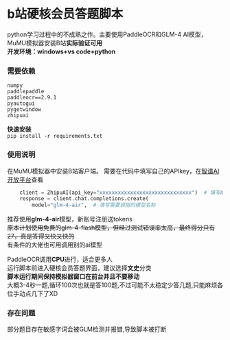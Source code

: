# b站硬核会员答题脚本
python学习过程中的不成熟之作。主要使用PaddleOCR和GLM-4 AI模型，MuMU模拟器安装B站**实际验证可用**  
**开发环境：windows+vs code+python** 

### 需要依赖
```
numpy
paddlepaddle
paddleocr==2.9.1
pyautogui
pygetwindow
zhipuai
```
**快速安装**  
`pip install -r requirements.txt`

### 使用说明
在MuMU模拟器中安装B站客户端。
需要在代码中填写自己的APIkey，在[智谱AI开放平台](https://www.bigmodel.cn/console/overviewm)查看  
```python
    client = ZhipuAI(api_key="xxxxxxxxxxxxxxxxxxxxxxxxxxxxxx")  # 填写APIKey
    response = client.chat.completions.create(
        model="glm-4-air",  # 填写需要调用的模型名称
```

推荐使用**glm-4-air**模型，新账号注册送tokens  
~~原本计划使用免费的glm-4-flash模型，但经过测试错误率太高，最终得分只有27，真是答得又快又快的~~  
有条件的大佬也可用调用别的ai模型  

PaddleOCR调用**CPU**进行，适合更多人  
运行脚本前进入硬核会员答题界面，建议选择**文史**分类  
**脚本运行期间保持模拟器窗口在前台并且不要移动**  
大概3-4秒一题,循环100次也就是答100题,不过可能不太稳定少答几题,只能麻烦各位手动点几下了XD  

### 存在问题
部分题目存在敏感字词会被GLM检测并报错,导致脚本被打断  